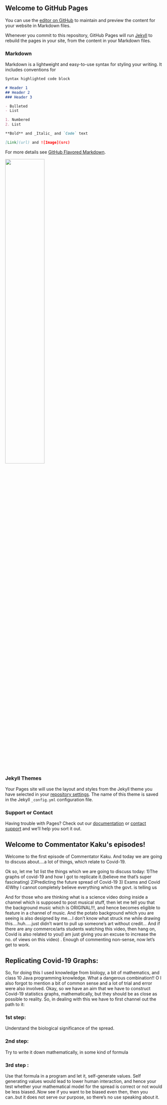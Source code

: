 ## Welcome to GitHub Pages

You can use the [editor on GitHub](https://github.com/commentatorkaku/covid19-prediction/edit/master/README.md) to maintain and preview the content for your website in Markdown files.

Whenever you commit to this repository, GitHub Pages will run [Jekyll](https://jekyllrb.com/) to rebuild the pages in your site, from the content in your Markdown files.

### Markdown

Markdown is a lightweight and easy-to-use syntax for styling your writing. It includes conventions for

```markdown
Syntax highlighted code block

# Header 1
## Header 2
### Header 3

- Bulleted
- List

1. Numbered
2. List

**Bold** and _Italic_ and `Code` text

[Link](url) and ![Image](src)
```

For more details see [GitHub Flavored Markdown](https://guides.github.com/features/mastering-markdown/).

[<img src="https://j.gifs.com/mOmp0A.gif" width="50%">](https://youtube.com/watch?v=M5mg0r4ajt4)
### Jekyll Themes

Your Pages site will use the layout and styles from the Jekyll theme you have selected in your [repository settings](https://github.com/commentatorkaku/covid19-prediction/settings). The name of this theme is saved in the Jekyll `_config.yml` configuration file.

### Support or Contact

Having trouble with Pages? Check out our [documentation](https://help.github.com/categories/github-pages-basics/) or [contact support](https://github.com/contact) and we’ll help you sort it out.

## Welcome to Commentator Kaku's episodes!

Welcome to the first episode of Commentator Kaku. And today we are going to discuss about….a lot of things, which relate to Covid-19. 

Ok so, let me 1st list the things which we are going to discuss today:
1)The graphs of covid-19 and how I got to replicate it.(believe me that’s super fascinating)
2)Predicting the future spread of Covid-19
3) Exams and Covid
4)Why I cannot completely believe everything which the govt. is telling us

And for those who are thinking what is a science video doing inside a channel which is supposed to post musical stuff, then let me tell you that the background music which is ORIGINAL!!!, and hence becomes eligible to feature in a channel of music. And the potato background which you are seeing is also designed by me….I don’t know what struck me while drawing this….huh…..just didn’t want to pull up someone’s art without credit… And if there are any commerce/arts students watching this video, then hang on, Covid is also related to you(I am just giving you an excuse to increase the no. of views on this video) . Enough of commenting non-sense, now let’s get to work.

## Replicating Covid-19 Graphs:

So, for doing this I used knowledge from biology, a bit of mathematics, and class 10 Java programming knowledge. What a dangerous combination!! O I also forgot to mention a bit of common sense and a lot of trial and error were also involved.
Okay, so we have an aim that we have to construct Covid-19 statistics graphs, mathematically, but they should be as close as possible to reality.
So, in dealing with this we have to first channel out the path to it:

### 1st step: 
Understand the biological significance of the spread.
### 2nd step: 
Try to write it down mathematically, in some kind of formula
### 3rd step : 
Use that formula in a program and let it, self-generate values. Self generating values would  lead to lower human interaction, and hence your test whether your mathematical model for the spread is correct or not would be less biased..Now see if you want to be biased even then, then you can..but it does not serve our purpose, so there’s no use speaking about it.
